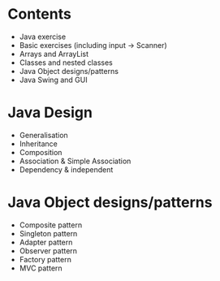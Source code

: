 # Contents
- Java exercise 
- Basic exercises (including input -> Scanner)
- Arrays and ArrayList
- Classes and nested classes
- Java Object designs/patterns
- Java Swing and GUI 

# Java Design
- Generalisation
- Inheritance
- Composition
- Association & Simple Association
- Dependency & independent

# Java Object designs/patterns
- Composite pattern
- Singleton pattern
- Adapter pattern
- Observer pattern
- Factory pattern
- MVC pattern
